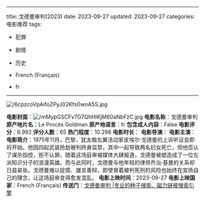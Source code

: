 
---
title: 戈德曼审判(2023)
date: 2023-09-27
updated: 2023-09-27
categories: 电影推荐
tags:

- 犯罪
- 剧情
- 历史

- French (Français)
- fr
---

<img src="https://image.tmdb.org/t/p/original/6cpzcoVpAifoZPyJ02Kfs0wnA5S.jpg" alt="/6cpzcoVpAifoZPyJ02Kfs0wnA5S.jpg" title="/6cpzcoVpAifoZPyJ02Kfs0wnA5S.jpg">

**电影封面**：<img src="https://image.tmdb.org/t/p/w200/mMypGSCFv7G7QhHIKjM60aNbFzC.jpg" alt="/mMypGSCFv7G7QhHIKjM60aNbFzC.jpg" title="/mMypGSCFv7G7QhHIKjM60aNbFzC.jpg">
**电影名称**：戈德曼审判
**原产地片名**：Le Procès Goldman
**原产地语言**：fr
**包含成人内容**：False
**电影评分**：6.992
**评分人数**：65
**热门程度**：10.298
**电影时长**：
**电影导演**：
**电影主演**：
**电影简介**：1975年11月，巴黎，犹太极左翼活动家皮埃尔·戈德曼的上诉听证会即将开始。他因四起武装抢劫被判终身监禁，其中一起导致两名妇女死亡，但他否认了谋杀指控，拒不认罪。随着这场庭审被媒体大肆报道，戈德曼被塑造成了一位左派知识分子的浪漫英雄。而与此同时，戈德曼与他年轻的律师乔治·基曼的关系却日益紧张。戈德曼难以捉摸、雄言善辩，即使冒着被判死刑的风险也始终在宣扬自己的理念，让这场庭审变得愈发混乱。
**电影上映时间**：2023-09-27
**电影上映国家**：French (Français)
**传送门**：[戈德曼审判 |专业的种子搜索、磁力链接搜索引擎](https://movie.amd794.com:2083/?search=Le%20Proc%C3%A8s%20Goldman&ordering=&mode=match_phrase&page_size=10&page=1)

